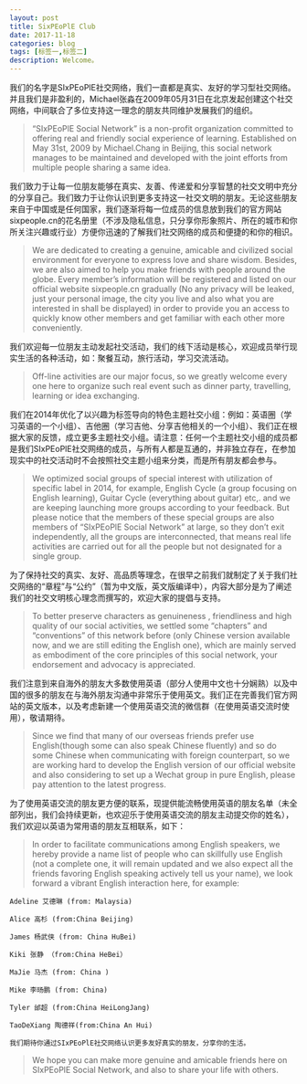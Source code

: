 ```yaml
---
layout: post
title: SixPEoPlE Club
date: 2017-11-18
categories: blog
tags: [标签一,标签二]
description: Welcome。
---
```


我们的名字是SIxPEoPlE社交网络，我们一直都是真实、友好的学习型社交网络。并且我们是非盈利的，Michael张淼在2009年05月31日在北京发起创建这个社交网络，中间联合了多位支持这一理念的朋友共同维护发展我们的组织。

> “SIxPEoPlE Social Network” is a non-profit organization committed to offering real and friendly social experience of learning. Established on May 31st, 2009 by Michael.Chang in Beijing, this social network manages to be maintained and developed with the joint efforts from multiple people sharing a same idea.

我们致力于让每一位朋友能够在真实、友善、传递爱和分享智慧的社交文明中充分的分享自己。我们致力于让你认识到更多支持这一社交文明的朋友。无论这些朋友来自于中国或是任何国家，我们逐渐将每一位成员的信息放到我们的官方网站sixpeople.cn的花名册里（不涉及隐私信息，只分享你形象照片、所在的城市和你所关注兴趣或行业）方便你迅速的了解我们社交网络的成员和便捷的和你的相识。

> We are dedicated to creating a genuine, amicable and civilized social environment for everyone to express love and share wisdom. Besides, we are also aimed to help you make friends with people around the globe. Every member’s information will be registered and listed on our official website sixpeople.cn gradually (No any privacy will be leaked, just your personal image, the city you live and also what you are interested in shall be displayed) in order to provide you an access to quickly know other members and get familiar with each other more conveniently.

我们欢迎每一位朋友主动发起社交活动，我们的线下活动是核心，欢迎成员举行现实生活的各种活动，如：聚餐互动，旅行活动，学习交流活动。

> Off-line activities are our major focus, so we greatly welcome every one here to organize such real event such as dinner party, travelling, learning or idea exchanging.

我们在2014年优化了以兴趣为标签导向的特色主题社交小组：例如：英语圈（学习英语的一个小组）、吉他圈（学习吉他、分享吉他相关的一个小组）、我们正在根据大家的反馈，成立更多主题社交小组。请注意：任何一个主题社交小组的成员都是我们SIxPEoPlE社交网络的成员，与所有人都是互通的，并非独立存在，在参加现实中的社交活动时不会按照社交主题小组来分类，而是所有朋友都会参与。

> We optimized social groups of special interest with utilization of specific label in 2014, for example, English Cycle (a group focusing on English learning), Guitar Cycle (everything about guitar) etc,. and we are keeping launching more groups according to your feedback. But please notice that the members of these special groups are also members of “SIxPEoPlE Social Network” at large, so they don’t exit independently, all the groups are interconnected, that means real life activities are carried out for all the people but not designated for a single group.

为了保持社交的真实、友好、高品质等理念，在很早之前我们就制定了关于我们社交网络的“章程”与“公约”（暂为中文版，英文版编译中），内容大部分是为了阐述我们的社交文明核心理念而撰写的，欢迎大家的提倡与支持。

> To better preserve characters as genuineness , friendliness and high quality of our social activities, we settled some “chapters” and “conventions” of this network before (only Chinese version available now, and we are still editing the English one), which are mainly served as embodiment of the core principles of this social network, your endorsement and advocacy is appreciated.

我们注意到来自海外的朋友大多数使用英语（部分人使用中文也十分娴熟）以及中国的很多的朋友在与海外朋友沟通中非常乐于使用英文。我们正在完善我们官方网站的英文版本，以及考虑新建一个使用英语交流的微信群（在使用英语交流时使用），敬请期待。

> Since we find that many of our overseas friends prefer use English(though some can also speak Chinese fluently) and so do some Chinese when communicating with foreign counterpart, so we are working hard to develop the English version of our official website and also considering to set up a Wechat group in pure English, please pay attention to the latest progress.

为了使用英语交流的朋友更方便的联系，现提供能流畅使用英语的朋友名单（未全部列出，我们会持续更新，也欢迎乐于使用英语交流的朋友主动提交你的姓名），我们欢迎以英语为常用语的朋友互相联系，如下：

> In order to facilitate communications among English speakers, we hereby provide a name list of people who can skillfully use English (not a complete one, it will remain updated and we also expect all the friends favoring English speaking actively tell us your name), we look forward a vibrant English interaction here, for example:

```
Adeline 艾德琳 (from: Malaysia)

Alice 高杉 (from:China Beijing)

James 杨武侠 (from: China HuBei)

Kiki 张静 （from:China HeBei）

MaJie 马杰 (from: China )

Mike 李旸鹏 (from: China)

Tyler 邰超 (from:China HeiLongJang)

TaoDeXiang 陶德祥(from:China An Hui)

我们期待你通过SIxPEoPlE社交网络认识更多友好真实的朋友，分享你的生活。
```
> We hope you can make more genuine and amicable friends here on SIxPEoPlE Social Network, and also to share your life with others.